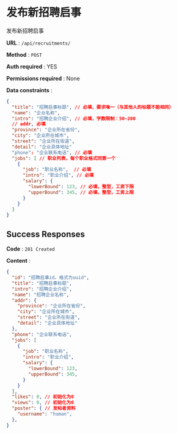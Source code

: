# 发布新招聘启事

发布新招聘启事

**URL** : `/api/recruitments/`

**Method** : `POST`

**Auth required** : YES

**Permissions required** : None

**Data constraints** : 
```json
{
  "title": "招聘启事标题", // 必填，要求唯一（与其他人的标题不能相同）
  "name": "企业名称",
  "intro": "招聘企业介绍", // 必填，字数限制：50~200
  // addr, 必填
  "province": "企业所在省份",
  "city": "企业所在城市",
  "street": "企业所在街道",
  "detail": "企业具体地址"
  "phone": "企业联系电话", // 必填
  "jobs": [ // 职业列表，每个职业格式同第一个
    {
      "job": "职业名称",  // 必填
      "intro": "职业介绍", // 必填
      "salary": {
        "lowerBound": 123, // 必填，整型，工资下限
        "upperBound": 345, // 必填，整型，工资上限
      }
    }
  ]
}
```

## Success Responses

**Code** : `201 Created`

**Content** : 

```json
{
  "id": "招聘启事id，格式为uuid",
  "title": "招聘启事标题", 
  "intro": "招聘企业介绍", 
  "name": "招聘企业名称",
  "addr": {  
    "province": "企业所在省份",
    "city": "企业所在城市",
    "street": "企业所在街道",
    "detail": "企业具体地址"
  },
  "phone": "企业联系电话", 
  "jobs": [ 
    {
      "job": "职业名称",  
      "intro": "职业介绍", 
      "salary": {
        "lowerBound": 123, 
        "upperBound": 345,
      }
    }
  ],
  "likes": 0, // 初始化为0
  "views": 0, // 初始化为0
  "poster": { // 发帖者资料
    "username": "human", 
  },
}
```